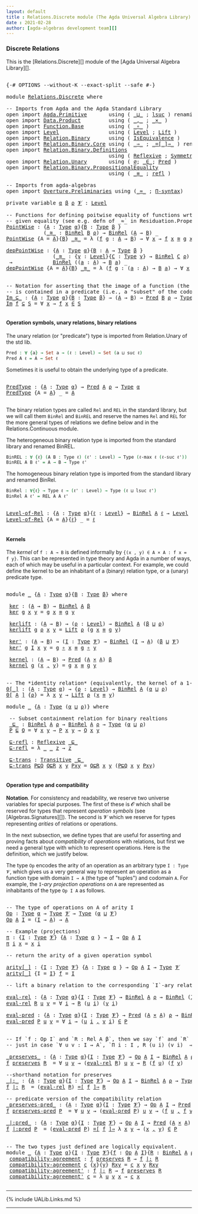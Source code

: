 ```yaml
---
layout: default
title : Relations.Discrete module (The Agda Universal Algebra Library)
date : 2021-02-28
author: [agda-algebras development team][]
---
```


### Discrete Relations

This is the [Relations.Discrete][] module of the [Agda Universal Algebra Library][].

<pre class="Agda">

<a id="282" class="Symbol">{-#</a> <a id="286" class="Keyword">OPTIONS</a> <a id="294" class="Pragma">--without-K</a> <a id="306" class="Pragma">--exact-split</a> <a id="320" class="Pragma">--safe</a> <a id="327" class="Symbol">#-}</a>

<a id="332" class="Keyword">module</a> <a id="339" href="Relations.Discrete.html" class="Module">Relations.Discrete</a> <a id="358" class="Keyword">where</a>

<a id="365" class="Comment">-- Imports from Agda and the Agda Standard Library</a>
<a id="416" class="Keyword">open</a> <a id="421" class="Keyword">import</a> <a id="428" href="Agda.Primitive.html" class="Module">Agda.Primitive</a>       <a id="449" class="Keyword">using</a> <a id="455" class="Symbol">(</a> <a id="457" href="Agda.Primitive.html#810" class="Primitive Operator">_⊔_</a> <a id="461" class="Symbol">;</a> <a id="463" href="Agda.Primitive.html#780" class="Primitive">lsuc</a> <a id="468" class="Symbol">)</a> <a id="470" class="Keyword">renaming</a> <a id="479" class="Symbol">(</a> <a id="481" href="Agda.Primitive.html#326" class="Primitive">Set</a> <a id="485" class="Symbol">to</a> <a id="488" class="Primitive">Type</a> <a id="493" class="Symbol">)</a>
<a id="495" class="Keyword">open</a> <a id="500" class="Keyword">import</a> <a id="507" href="Data.Product.html" class="Module">Data.Product</a>         <a id="528" class="Keyword">using</a> <a id="534" class="Symbol">(</a> <a id="536" href="Agda.Builtin.Sigma.html#236" class="InductiveConstructor Operator">_,_</a> <a id="540" class="Symbol">;</a> <a id="542" href="Data.Product.html#1167" class="Function Operator">_×_</a> <a id="546" class="Symbol">)</a>
<a id="548" class="Keyword">open</a> <a id="553" class="Keyword">import</a> <a id="560" href="Function.Base.html" class="Module">Function.Base</a>        <a id="581" class="Keyword">using</a> <a id="587" class="Symbol">(</a> <a id="589" href="Function.Base.html#1031" class="Function Operator">_∘_</a> <a id="593" class="Symbol">)</a>
<a id="595" class="Keyword">open</a> <a id="600" class="Keyword">import</a> <a id="607" href="Level.html" class="Module">Level</a>                <a id="628" class="Keyword">using</a> <a id="634" class="Symbol">(</a> <a id="636" href="Agda.Primitive.html#597" class="Postulate">Level</a> <a id="642" class="Symbol">;</a> <a id="644" href="Level.html#400" class="Record">Lift</a> <a id="649" class="Symbol">)</a>
<a id="651" class="Keyword">open</a> <a id="656" class="Keyword">import</a> <a id="663" href="Relation.Binary.html" class="Module">Relation.Binary</a>      <a id="684" class="Keyword">using</a> <a id="690" class="Symbol">(</a> <a id="692" href="Relation.Binary.Structures.html#1522" class="Record">IsEquivalence</a> <a id="706" class="Symbol">)</a>
<a id="708" class="Keyword">open</a> <a id="713" class="Keyword">import</a> <a id="720" href="Relation.Binary.Core.html" class="Module">Relation.Binary.Core</a> <a id="741" class="Keyword">using</a> <a id="747" class="Symbol">(</a> <a id="749" href="Relation.Binary.Core.html#1254" class="Function Operator">_⇒_</a> <a id="753" class="Symbol">;</a> <a id="755" href="Relation.Binary.Core.html#1460" class="Function Operator">_=[_]⇒_</a> <a id="763" class="Symbol">)</a> <a id="765" class="Keyword">renaming</a> <a id="774" class="Symbol">(</a> <a id="776" href="Relation.Binary.Core.html#766" class="Function">REL</a> <a id="780" class="Symbol">to</a> <a id="783" class="Function">BinREL</a> <a id="790" class="Symbol">;</a> <a id="792" href="Relation.Binary.Core.html#882" class="Function">Rel</a> <a id="796" class="Symbol">to</a> <a id="799" class="Function">BinRel</a> <a id="806" class="Symbol">)</a>
<a id="808" class="Keyword">open</a> <a id="813" class="Keyword">import</a> <a id="820" href="Relation.Binary.Definitions.html" class="Module">Relation.Binary.Definitions</a>
                                 <a id="881" class="Keyword">using</a> <a id="887" class="Symbol">(</a> <a id="889" href="Relation.Binary.Definitions.html#1339" class="Function">Reflexive</a> <a id="899" class="Symbol">;</a> <a id="901" href="Relation.Binary.Definitions.html#1498" class="Function">Symmetric</a> <a id="911" class="Symbol">;</a> <a id="913" href="Relation.Binary.Definitions.html#1978" class="Function">Transitive</a> <a id="924" class="Symbol">)</a>
<a id="926" class="Keyword">open</a> <a id="931" class="Keyword">import</a> <a id="938" href="Relation.Unary.html" class="Module">Relation.Unary</a>       <a id="959" class="Keyword">using</a> <a id="965" class="Symbol">(</a> <a id="967" href="Relation.Unary.html#1285" class="Function">∅</a><a id="968" class="Symbol">;</a> <a id="970" href="Relation.Unary.html#1523" class="Function Operator">_∈_</a><a id="973" class="Symbol">;</a> <a id="975" href="Relation.Unary.html#1101" class="Function">Pred</a> <a id="980" class="Symbol">)</a>
<a id="982" class="Keyword">open</a> <a id="987" class="Keyword">import</a> <a id="994" href="Relation.Binary.PropositionalEquality.html" class="Module">Relation.Binary.PropositionalEquality</a>
                                 <a id="1065" class="Keyword">using</a> <a id="1071" class="Symbol">(</a> <a id="1073" href="Agda.Builtin.Equality.html#151" class="Datatype Operator">_≡_</a> <a id="1077" class="Symbol">;</a> <a id="1079" href="Agda.Builtin.Equality.html#208" class="InductiveConstructor">refl</a> <a id="1084" class="Symbol">)</a>

<a id="1087" class="Comment">-- Imports from agda-algebras</a>
<a id="1117" class="Keyword">open</a> <a id="1122" class="Keyword">import</a> <a id="1129" href="Overture.Preliminaries.html" class="Module">Overture.Preliminaries</a> <a id="1152" class="Keyword">using</a> <a id="1158" class="Symbol">(</a><a id="1159" href="Overture.Preliminaries.html#9422" class="Function Operator">_≈_</a> <a id="1163" class="Symbol">;</a> <a id="1165" href="Overture.Preliminaries.html#5743" class="Function">Π-syntax</a><a id="1173" class="Symbol">)</a>

<a id="1176" class="Keyword">private</a> <a id="1184" class="Keyword">variable</a> <a id="1193" href="Relations.Discrete.html#1193" class="Generalizable">α</a> <a id="1195" href="Relations.Discrete.html#1195" class="Generalizable">β</a> <a id="1197" href="Relations.Discrete.html#1197" class="Generalizable">ρ</a> <a id="1199" href="Relations.Discrete.html#1199" class="Generalizable">𝓥</a> <a id="1201" class="Symbol">:</a> <a id="1203" href="Agda.Primitive.html#597" class="Postulate">Level</a>

<a id="1210" class="Comment">-- Functions for defining poitwise equality of functions wrt a</a>
<a id="1273" class="Comment">-- given equality (see e.g. defn of _≈̇_ in Residuation.Properties)</a>
<a id="PointWise"></a><a id="1341" href="Relations.Discrete.html#1341" class="Function">PointWise</a> <a id="1351" class="Symbol">:</a> <a id="1353" class="Symbol">{</a><a id="1354" href="Relations.Discrete.html#1354" class="Bound">A</a> <a id="1356" class="Symbol">:</a> <a id="1358" href="Relations.Discrete.html#488" class="Primitive">Type</a> <a id="1363" href="Relations.Discrete.html#1193" class="Generalizable">α</a><a id="1364" class="Symbol">}{</a><a id="1366" href="Relations.Discrete.html#1366" class="Bound">B</a> <a id="1368" class="Symbol">:</a> <a id="1370" href="Relations.Discrete.html#488" class="Primitive">Type</a> <a id="1375" href="Relations.Discrete.html#1195" class="Generalizable">β</a> <a id="1377" class="Symbol">}</a>
            <a id="1391" class="Symbol">(</a><a id="1392" href="Relations.Discrete.html#1392" class="Bound Operator">_≋_</a> <a id="1396" class="Symbol">:</a> <a id="1398" href="Relations.Discrete.html#799" class="Function">BinRel</a> <a id="1405" href="Relations.Discrete.html#1366" class="Bound">B</a> <a id="1407" href="Relations.Discrete.html#1197" class="Generalizable">ρ</a><a id="1408" class="Symbol">)</a> <a id="1410" class="Symbol">→</a> <a id="1412" href="Relations.Discrete.html#799" class="Function">BinRel</a> <a id="1419" class="Symbol">(</a><a id="1420" href="Relations.Discrete.html#1354" class="Bound">A</a> <a id="1422" class="Symbol">→</a> <a id="1424" href="Relations.Discrete.html#1366" class="Bound">B</a><a id="1425" class="Symbol">)</a> <a id="1427" class="Symbol">_</a>
<a id="1429" href="Relations.Discrete.html#1341" class="Function">PointWise</a> <a id="1439" class="Symbol">{</a><a id="1440" class="Argument">A</a> <a id="1442" class="Symbol">=</a> <a id="1444" href="Relations.Discrete.html#1444" class="Bound">A</a><a id="1445" class="Symbol">}{</a><a id="1447" href="Relations.Discrete.html#1447" class="Bound">B</a><a id="1448" class="Symbol">}</a> <a id="1450" href="Relations.Discrete.html#1450" class="Bound Operator">_≋_</a> <a id="1454" class="Symbol">=</a> <a id="1456" class="Symbol">λ</a> <a id="1458" class="Symbol">(</a><a id="1459" href="Relations.Discrete.html#1459" class="Bound">f</a> <a id="1461" href="Relations.Discrete.html#1461" class="Bound">g</a> <a id="1463" class="Symbol">:</a> <a id="1465" href="Relations.Discrete.html#1444" class="Bound">A</a> <a id="1467" class="Symbol">→</a> <a id="1469" href="Relations.Discrete.html#1447" class="Bound">B</a><a id="1470" class="Symbol">)</a> <a id="1472" class="Symbol">→</a> <a id="1474" class="Symbol">∀</a> <a id="1476" href="Relations.Discrete.html#1476" class="Bound">x</a> <a id="1478" class="Symbol">→</a> <a id="1480" href="Relations.Discrete.html#1459" class="Bound">f</a> <a id="1482" href="Relations.Discrete.html#1476" class="Bound">x</a> <a id="1484" href="Relations.Discrete.html#1450" class="Bound Operator">≋</a> <a id="1486" href="Relations.Discrete.html#1461" class="Bound">g</a> <a id="1488" href="Relations.Discrete.html#1476" class="Bound">x</a>

<a id="depPointWise"></a><a id="1491" href="Relations.Discrete.html#1491" class="Function">depPointWise</a> <a id="1504" class="Symbol">:</a> <a id="1506" class="Symbol">{</a><a id="1507" href="Relations.Discrete.html#1507" class="Bound">A</a> <a id="1509" class="Symbol">:</a> <a id="1511" href="Relations.Discrete.html#488" class="Primitive">Type</a> <a id="1516" href="Relations.Discrete.html#1193" class="Generalizable">α</a><a id="1517" class="Symbol">}{</a><a id="1519" href="Relations.Discrete.html#1519" class="Bound">B</a> <a id="1521" class="Symbol">:</a> <a id="1523" href="Relations.Discrete.html#1507" class="Bound">A</a> <a id="1525" class="Symbol">→</a> <a id="1527" href="Relations.Discrete.html#488" class="Primitive">Type</a> <a id="1532" href="Relations.Discrete.html#1195" class="Generalizable">β</a> <a id="1534" class="Symbol">}</a>
               <a id="1551" class="Symbol">(</a><a id="1552" href="Relations.Discrete.html#1552" class="Bound Operator">_≋_</a> <a id="1556" class="Symbol">:</a> <a id="1558" class="Symbol">{</a><a id="1559" href="Relations.Discrete.html#1559" class="Bound">γ</a> <a id="1561" class="Symbol">:</a> <a id="1563" href="Agda.Primitive.html#597" class="Postulate">Level</a><a id="1568" class="Symbol">}{</a><a id="1570" href="Relations.Discrete.html#1570" class="Bound">C</a> <a id="1572" class="Symbol">:</a> <a id="1574" href="Relations.Discrete.html#488" class="Primitive">Type</a> <a id="1579" href="Relations.Discrete.html#1559" class="Bound">γ</a><a id="1580" class="Symbol">}</a> <a id="1582" class="Symbol">→</a> <a id="1584" href="Relations.Discrete.html#799" class="Function">BinRel</a> <a id="1591" href="Relations.Discrete.html#1570" class="Bound">C</a> <a id="1593" href="Relations.Discrete.html#1197" class="Generalizable">ρ</a><a id="1594" class="Symbol">)</a>
 <a id="1597" class="Symbol">→</a>             <a id="1611" href="Relations.Discrete.html#799" class="Function">BinRel</a> <a id="1618" class="Symbol">((</a><a id="1620" href="Relations.Discrete.html#1620" class="Bound">a</a> <a id="1622" class="Symbol">:</a> <a id="1624" href="Relations.Discrete.html#1507" class="Bound">A</a><a id="1625" class="Symbol">)</a> <a id="1627" class="Symbol">→</a> <a id="1629" href="Relations.Discrete.html#1519" class="Bound">B</a> <a id="1631" href="Relations.Discrete.html#1620" class="Bound">a</a><a id="1632" class="Symbol">)</a> <a id="1634" class="Symbol">_</a>
<a id="1636" href="Relations.Discrete.html#1491" class="Function">depPointWise</a> <a id="1649" class="Symbol">{</a><a id="1650" class="Argument">A</a> <a id="1652" class="Symbol">=</a> <a id="1654" href="Relations.Discrete.html#1654" class="Bound">A</a><a id="1655" class="Symbol">}{</a><a id="1657" href="Relations.Discrete.html#1657" class="Bound">B</a><a id="1658" class="Symbol">}</a> <a id="1660" href="Relations.Discrete.html#1660" class="Bound Operator">_≋_</a> <a id="1664" class="Symbol">=</a> <a id="1666" class="Symbol">λ</a> <a id="1668" class="Symbol">(</a><a id="1669" href="Relations.Discrete.html#1669" class="Bound">f</a> <a id="1671" href="Relations.Discrete.html#1671" class="Bound">g</a> <a id="1673" class="Symbol">:</a> <a id="1675" class="Symbol">(</a><a id="1676" href="Relations.Discrete.html#1676" class="Bound">a</a> <a id="1678" class="Symbol">:</a> <a id="1680" href="Relations.Discrete.html#1654" class="Bound">A</a><a id="1681" class="Symbol">)</a> <a id="1683" class="Symbol">→</a> <a id="1685" href="Relations.Discrete.html#1657" class="Bound">B</a> <a id="1687" href="Relations.Discrete.html#1676" class="Bound">a</a><a id="1688" class="Symbol">)</a> <a id="1690" class="Symbol">→</a> <a id="1692" class="Symbol">∀</a> <a id="1694" href="Relations.Discrete.html#1694" class="Bound">x</a> <a id="1696" class="Symbol">→</a> <a id="1698" href="Relations.Discrete.html#1669" class="Bound">f</a> <a id="1700" href="Relations.Discrete.html#1694" class="Bound">x</a> <a id="1702" href="Relations.Discrete.html#1660" class="Bound Operator">≋</a> <a id="1704" href="Relations.Discrete.html#1671" class="Bound">g</a> <a id="1706" href="Relations.Discrete.html#1694" class="Bound">x</a>


<a id="1710" class="Comment">-- Notation for asserting that the image of a function (the first argument)</a>
<a id="1786" class="Comment">-- is contained in a predicate (i.e., a &quot;subset&quot; of the codomain---the second argument).</a>
<a id="Im_⊆_"></a><a id="1875" href="Relations.Discrete.html#1875" class="Function Operator">Im_⊆_</a> <a id="1881" class="Symbol">:</a> <a id="1883" class="Symbol">{</a><a id="1884" href="Relations.Discrete.html#1884" class="Bound">A</a> <a id="1886" class="Symbol">:</a> <a id="1888" href="Relations.Discrete.html#488" class="Primitive">Type</a> <a id="1893" href="Relations.Discrete.html#1193" class="Generalizable">α</a><a id="1894" class="Symbol">}{</a><a id="1896" href="Relations.Discrete.html#1896" class="Bound">B</a> <a id="1898" class="Symbol">:</a> <a id="1900" href="Relations.Discrete.html#488" class="Primitive">Type</a> <a id="1905" href="Relations.Discrete.html#1195" class="Generalizable">β</a><a id="1906" class="Symbol">}</a> <a id="1908" class="Symbol">→</a> <a id="1910" class="Symbol">(</a><a id="1911" href="Relations.Discrete.html#1884" class="Bound">A</a> <a id="1913" class="Symbol">→</a> <a id="1915" href="Relations.Discrete.html#1896" class="Bound">B</a><a id="1916" class="Symbol">)</a> <a id="1918" class="Symbol">→</a> <a id="1920" href="Relation.Unary.html#1101" class="Function">Pred</a> <a id="1925" href="Relations.Discrete.html#1896" class="Bound">B</a> <a id="1927" href="Relations.Discrete.html#1197" class="Generalizable">ρ</a> <a id="1929" class="Symbol">→</a> <a id="1931" href="Relations.Discrete.html#488" class="Primitive">Type</a> <a id="1936" class="Symbol">(</a><a id="1937" href="Relations.Discrete.html#1193" class="Generalizable">α</a> <a id="1939" href="Agda.Primitive.html#810" class="Primitive Operator">⊔</a> <a id="1941" href="Relations.Discrete.html#1197" class="Generalizable">ρ</a><a id="1942" class="Symbol">)</a>
<a id="1944" href="Relations.Discrete.html#1875" class="Function Operator">Im</a> <a id="1947" href="Relations.Discrete.html#1947" class="Bound">f</a> <a id="1949" href="Relations.Discrete.html#1875" class="Function Operator">⊆</a> <a id="1951" href="Relations.Discrete.html#1951" class="Bound">S</a> <a id="1953" class="Symbol">=</a> <a id="1955" class="Symbol">∀</a> <a id="1957" href="Relations.Discrete.html#1957" class="Bound">x</a> <a id="1959" class="Symbol">→</a> <a id="1961" href="Relations.Discrete.html#1947" class="Bound">f</a> <a id="1963" href="Relations.Discrete.html#1957" class="Bound">x</a> <a id="1965" href="Relation.Unary.html#1523" class="Function Operator">∈</a> <a id="1967" href="Relations.Discrete.html#1951" class="Bound">S</a>

</pre>


#### Operation symbols, unary relations, binary relations

The unary relation (or "predicate") type is imported from Relation.Unary of the std lib.

```agda
Pred : ∀ {a} → Set a → (ℓ : Level) → Set (a ⊔ suc ℓ)
Pred A ℓ = A → Set ℓ
```
Sometimes it is useful to obtain the underlying type of a predicate.

<pre class="Agda">

<a id="PredType"></a><a id="2302" href="Relations.Discrete.html#2302" class="Function">PredType</a> <a id="2311" class="Symbol">:</a> <a id="2313" class="Symbol">{</a><a id="2314" href="Relations.Discrete.html#2314" class="Bound">A</a> <a id="2316" class="Symbol">:</a> <a id="2318" href="Relations.Discrete.html#488" class="Primitive">Type</a> <a id="2323" href="Relations.Discrete.html#1193" class="Generalizable">α</a><a id="2324" class="Symbol">}</a> <a id="2326" class="Symbol">→</a> <a id="2328" href="Relation.Unary.html#1101" class="Function">Pred</a> <a id="2333" href="Relations.Discrete.html#2314" class="Bound">A</a> <a id="2335" href="Relations.Discrete.html#1197" class="Generalizable">ρ</a> <a id="2337" class="Symbol">→</a> <a id="2339" href="Relations.Discrete.html#488" class="Primitive">Type</a> <a id="2344" href="Relations.Discrete.html#1193" class="Generalizable">α</a>
<a id="2346" href="Relations.Discrete.html#2302" class="Function">PredType</a> <a id="2355" class="Symbol">{</a><a id="2356" class="Argument">A</a> <a id="2358" class="Symbol">=</a> <a id="2360" href="Relations.Discrete.html#2360" class="Bound">A</a><a id="2361" class="Symbol">}</a> <a id="2363" class="Symbol">_</a> <a id="2365" class="Symbol">=</a> <a id="2367" href="Relations.Discrete.html#2360" class="Bound">A</a>

</pre>

The binary relation types are called `Rel` and `REL` in the standard library, but we
will call them `BinRel` and `BinREL` and reserve the names `Rel` and `REL` for the more
general types of relations we define below and in the Relations.Continuous module.

The heterogeneous binary relation type is imported from the standard library and renamed BinREL.

```agda
BinREL : ∀ {ℓ} (A B : Type ℓ) (ℓ' : Level) → Type (ℓ-max ℓ (ℓ-suc ℓ'))
BinREL A B ℓ' = A → B → Type ℓ'
```

The homogeneous binary relation type is imported from the standard
library and renamed BinRel.

```agda
BinRel : ∀{ℓ} → Type ℓ → (ℓ' : Level) → Type (ℓ ⊔ lsuc ℓ')
BinRel A ℓ' = REL A A ℓ'
```

<pre class="Agda">

<a id="Level-of-Rel"></a><a id="3060" href="Relations.Discrete.html#3060" class="Function">Level-of-Rel</a> <a id="3073" class="Symbol">:</a> <a id="3075" class="Symbol">{</a><a id="3076" href="Relations.Discrete.html#3076" class="Bound">A</a> <a id="3078" class="Symbol">:</a> <a id="3080" href="Relations.Discrete.html#488" class="Primitive">Type</a> <a id="3085" href="Relations.Discrete.html#1193" class="Generalizable">α</a><a id="3086" class="Symbol">}{</a><a id="3088" href="Relations.Discrete.html#3088" class="Bound">ℓ</a> <a id="3090" class="Symbol">:</a> <a id="3092" href="Agda.Primitive.html#597" class="Postulate">Level</a><a id="3097" class="Symbol">}</a> <a id="3099" class="Symbol">→</a> <a id="3101" href="Relations.Discrete.html#799" class="Function">BinRel</a> <a id="3108" href="Relations.Discrete.html#3076" class="Bound">A</a> <a id="3110" href="Relations.Discrete.html#3088" class="Bound">ℓ</a> <a id="3112" class="Symbol">→</a> <a id="3114" href="Agda.Primitive.html#597" class="Postulate">Level</a>
<a id="3120" href="Relations.Discrete.html#3060" class="Function">Level-of-Rel</a> <a id="3133" class="Symbol">{</a><a id="3134" class="Argument">A</a> <a id="3136" class="Symbol">=</a> <a id="3138" href="Relations.Discrete.html#3138" class="Bound">A</a><a id="3139" class="Symbol">}{</a><a id="3141" href="Relations.Discrete.html#3141" class="Bound">ℓ</a><a id="3142" class="Symbol">}</a> <a id="3144" class="Symbol">_</a> <a id="3146" class="Symbol">=</a> <a id="3148" href="Relations.Discrete.html#3141" class="Bound">ℓ</a>

</pre>


#### Kernels

The *kernel* of `f : A → B` is defined informally by `{(x , y) ∈ A × A : f x = f y}`.
This can be represented in type theory and Agda in a number of ways, each of which
may be useful in a particular context. For example, we could define the kernel
to be an inhabitant of a (binary) relation type, or a (unary) predicate type.

<pre class="Agda">

<a id="3519" class="Keyword">module</a> <a id="3526" href="Relations.Discrete.html#3526" class="Module">_</a> <a id="3528" class="Symbol">{</a><a id="3529" href="Relations.Discrete.html#3529" class="Bound">A</a> <a id="3531" class="Symbol">:</a> <a id="3533" href="Relations.Discrete.html#488" class="Primitive">Type</a> <a id="3538" href="Relations.Discrete.html#1193" class="Generalizable">α</a><a id="3539" class="Symbol">}{</a><a id="3541" href="Relations.Discrete.html#3541" class="Bound">B</a> <a id="3543" class="Symbol">:</a> <a id="3545" href="Relations.Discrete.html#488" class="Primitive">Type</a> <a id="3550" href="Relations.Discrete.html#1195" class="Generalizable">β</a><a id="3551" class="Symbol">}</a> <a id="3553" class="Keyword">where</a>

 <a id="3561" href="Relations.Discrete.html#3561" class="Function">ker</a> <a id="3565" class="Symbol">:</a> <a id="3567" class="Symbol">(</a><a id="3568" href="Relations.Discrete.html#3529" class="Bound">A</a> <a id="3570" class="Symbol">→</a> <a id="3572" href="Relations.Discrete.html#3541" class="Bound">B</a><a id="3573" class="Symbol">)</a> <a id="3575" class="Symbol">→</a> <a id="3577" href="Relations.Discrete.html#799" class="Function">BinRel</a> <a id="3584" href="Relations.Discrete.html#3529" class="Bound">A</a> <a id="3586" href="Relations.Discrete.html#3550" class="Bound">β</a>
 <a id="3589" href="Relations.Discrete.html#3561" class="Function">ker</a> <a id="3593" href="Relations.Discrete.html#3593" class="Bound">g</a> <a id="3595" href="Relations.Discrete.html#3595" class="Bound">x</a> <a id="3597" href="Relations.Discrete.html#3597" class="Bound">y</a> <a id="3599" class="Symbol">=</a> <a id="3601" href="Relations.Discrete.html#3593" class="Bound">g</a> <a id="3603" href="Relations.Discrete.html#3595" class="Bound">x</a> <a id="3605" href="Agda.Builtin.Equality.html#151" class="Datatype Operator">≡</a> <a id="3607" href="Relations.Discrete.html#3593" class="Bound">g</a> <a id="3609" href="Relations.Discrete.html#3597" class="Bound">y</a>

 <a id="3613" href="Relations.Discrete.html#3613" class="Function">kerlift</a> <a id="3621" class="Symbol">:</a> <a id="3623" class="Symbol">(</a><a id="3624" href="Relations.Discrete.html#3529" class="Bound">A</a> <a id="3626" class="Symbol">→</a> <a id="3628" href="Relations.Discrete.html#3541" class="Bound">B</a><a id="3629" class="Symbol">)</a> <a id="3631" class="Symbol">→</a> <a id="3633" class="Symbol">(</a><a id="3634" href="Relations.Discrete.html#3634" class="Bound">ρ</a> <a id="3636" class="Symbol">:</a> <a id="3638" href="Agda.Primitive.html#597" class="Postulate">Level</a><a id="3643" class="Symbol">)</a> <a id="3645" class="Symbol">→</a> <a id="3647" href="Relations.Discrete.html#799" class="Function">BinRel</a> <a id="3654" href="Relations.Discrete.html#3529" class="Bound">A</a> <a id="3656" class="Symbol">(</a><a id="3657" href="Relations.Discrete.html#3550" class="Bound">β</a> <a id="3659" href="Agda.Primitive.html#810" class="Primitive Operator">⊔</a> <a id="3661" href="Relations.Discrete.html#3634" class="Bound">ρ</a><a id="3662" class="Symbol">)</a>
 <a id="3665" href="Relations.Discrete.html#3613" class="Function">kerlift</a> <a id="3673" href="Relations.Discrete.html#3673" class="Bound">g</a> <a id="3675" href="Relations.Discrete.html#3675" class="Bound">ρ</a> <a id="3677" href="Relations.Discrete.html#3677" class="Bound">x</a> <a id="3679" href="Relations.Discrete.html#3679" class="Bound">y</a> <a id="3681" class="Symbol">=</a> <a id="3683" href="Level.html#400" class="Record">Lift</a> <a id="3688" href="Relations.Discrete.html#3675" class="Bound">ρ</a> <a id="3690" class="Symbol">(</a><a id="3691" href="Relations.Discrete.html#3673" class="Bound">g</a> <a id="3693" href="Relations.Discrete.html#3677" class="Bound">x</a> <a id="3695" href="Agda.Builtin.Equality.html#151" class="Datatype Operator">≡</a> <a id="3697" href="Relations.Discrete.html#3673" class="Bound">g</a> <a id="3699" href="Relations.Discrete.html#3679" class="Bound">y</a><a id="3700" class="Symbol">)</a>

 <a id="3704" href="Relations.Discrete.html#3704" class="Function">ker&#39;</a> <a id="3709" class="Symbol">:</a> <a id="3711" class="Symbol">(</a><a id="3712" href="Relations.Discrete.html#3529" class="Bound">A</a> <a id="3714" class="Symbol">→</a> <a id="3716" href="Relations.Discrete.html#3541" class="Bound">B</a><a id="3717" class="Symbol">)</a> <a id="3719" class="Symbol">→</a> <a id="3721" class="Symbol">(</a><a id="3722" href="Relations.Discrete.html#3722" class="Bound">I</a> <a id="3724" class="Symbol">:</a> <a id="3726" href="Relations.Discrete.html#488" class="Primitive">Type</a> <a id="3731" href="Relations.Discrete.html#1199" class="Generalizable">𝓥</a><a id="3732" class="Symbol">)</a> <a id="3734" class="Symbol">→</a> <a id="3736" href="Relations.Discrete.html#799" class="Function">BinRel</a> <a id="3743" class="Symbol">(</a><a id="3744" href="Relations.Discrete.html#3722" class="Bound">I</a> <a id="3746" class="Symbol">→</a> <a id="3748" href="Relations.Discrete.html#3529" class="Bound">A</a><a id="3749" class="Symbol">)</a> <a id="3751" class="Symbol">(</a><a id="3752" href="Relations.Discrete.html#3550" class="Bound">β</a> <a id="3754" href="Agda.Primitive.html#810" class="Primitive Operator">⊔</a> <a id="3756" href="Relations.Discrete.html#1199" class="Generalizable">𝓥</a><a id="3757" class="Symbol">)</a>
 <a id="3760" href="Relations.Discrete.html#3704" class="Function">ker&#39;</a> <a id="3765" href="Relations.Discrete.html#3765" class="Bound">g</a> <a id="3767" href="Relations.Discrete.html#3767" class="Bound">I</a> <a id="3769" href="Relations.Discrete.html#3769" class="Bound">x</a> <a id="3771" href="Relations.Discrete.html#3771" class="Bound">y</a> <a id="3773" class="Symbol">=</a> <a id="3775" href="Relations.Discrete.html#3765" class="Bound">g</a> <a id="3777" href="Function.Base.html#1031" class="Function Operator">∘</a> <a id="3779" href="Relations.Discrete.html#3769" class="Bound">x</a> <a id="3781" href="Agda.Builtin.Equality.html#151" class="Datatype Operator">≡</a> <a id="3783" href="Relations.Discrete.html#3765" class="Bound">g</a> <a id="3785" href="Function.Base.html#1031" class="Function Operator">∘</a> <a id="3787" href="Relations.Discrete.html#3771" class="Bound">y</a>

 <a id="3791" href="Relations.Discrete.html#3791" class="Function">kernel</a> <a id="3798" class="Symbol">:</a> <a id="3800" class="Symbol">(</a><a id="3801" href="Relations.Discrete.html#3529" class="Bound">A</a> <a id="3803" class="Symbol">→</a> <a id="3805" href="Relations.Discrete.html#3541" class="Bound">B</a><a id="3806" class="Symbol">)</a> <a id="3808" class="Symbol">→</a> <a id="3810" href="Relation.Unary.html#1101" class="Function">Pred</a> <a id="3815" class="Symbol">(</a><a id="3816" href="Relations.Discrete.html#3529" class="Bound">A</a> <a id="3818" href="Data.Product.html#1167" class="Function Operator">×</a> <a id="3820" href="Relations.Discrete.html#3529" class="Bound">A</a><a id="3821" class="Symbol">)</a> <a id="3823" href="Relations.Discrete.html#3550" class="Bound">β</a>
 <a id="3826" href="Relations.Discrete.html#3791" class="Function">kernel</a> <a id="3833" href="Relations.Discrete.html#3833" class="Bound">g</a> <a id="3835" class="Symbol">(</a><a id="3836" href="Relations.Discrete.html#3836" class="Bound">x</a> <a id="3838" href="Agda.Builtin.Sigma.html#236" class="InductiveConstructor Operator">,</a> <a id="3840" href="Relations.Discrete.html#3840" class="Bound">y</a><a id="3841" class="Symbol">)</a> <a id="3843" class="Symbol">=</a> <a id="3845" href="Relations.Discrete.html#3833" class="Bound">g</a> <a id="3847" href="Relations.Discrete.html#3836" class="Bound">x</a> <a id="3849" href="Agda.Builtin.Equality.html#151" class="Datatype Operator">≡</a> <a id="3851" href="Relations.Discrete.html#3833" class="Bound">g</a> <a id="3853" href="Relations.Discrete.html#3840" class="Bound">y</a>


<a id="3857" class="Comment">-- The *identity relation* (equivalently, the kernel of a 1-to-1 function)</a>
<a id="0[_]"></a><a id="3932" href="Relations.Discrete.html#3932" class="Function Operator">0[_]</a> <a id="3937" class="Symbol">:</a> <a id="3939" class="Symbol">(</a><a id="3940" href="Relations.Discrete.html#3940" class="Bound">A</a> <a id="3942" class="Symbol">:</a> <a id="3944" href="Relations.Discrete.html#488" class="Primitive">Type</a> <a id="3949" href="Relations.Discrete.html#1193" class="Generalizable">α</a><a id="3950" class="Symbol">)</a> <a id="3952" class="Symbol">→</a> <a id="3954" class="Symbol">{</a><a id="3955" href="Relations.Discrete.html#3955" class="Bound">ρ</a> <a id="3957" class="Symbol">:</a> <a id="3959" href="Agda.Primitive.html#597" class="Postulate">Level</a><a id="3964" class="Symbol">}</a> <a id="3966" class="Symbol">→</a> <a id="3968" href="Relations.Discrete.html#799" class="Function">BinRel</a> <a id="3975" href="Relations.Discrete.html#3940" class="Bound">A</a> <a id="3977" class="Symbol">(</a><a id="3978" href="Relations.Discrete.html#1193" class="Generalizable">α</a> <a id="3980" href="Agda.Primitive.html#810" class="Primitive Operator">⊔</a> <a id="3982" href="Relations.Discrete.html#3955" class="Bound">ρ</a><a id="3983" class="Symbol">)</a>
<a id="3985" href="Relations.Discrete.html#3932" class="Function Operator">0[</a> <a id="3988" href="Relations.Discrete.html#3988" class="Bound">A</a> <a id="3990" href="Relations.Discrete.html#3932" class="Function Operator">]</a> <a id="3992" class="Symbol">{</a><a id="3993" href="Relations.Discrete.html#3993" class="Bound">ρ</a><a id="3994" class="Symbol">}</a> <a id="3996" class="Symbol">=</a> <a id="3998" class="Symbol">λ</a> <a id="4000" href="Relations.Discrete.html#4000" class="Bound">x</a> <a id="4002" href="Relations.Discrete.html#4002" class="Bound">y</a> <a id="4004" class="Symbol">→</a> <a id="4006" href="Level.html#400" class="Record">Lift</a> <a id="4011" href="Relations.Discrete.html#3993" class="Bound">ρ</a> <a id="4013" class="Symbol">(</a><a id="4014" href="Relations.Discrete.html#4000" class="Bound">x</a> <a id="4016" href="Agda.Builtin.Equality.html#151" class="Datatype Operator">≡</a> <a id="4018" href="Relations.Discrete.html#4002" class="Bound">y</a><a id="4019" class="Symbol">)</a>

<a id="4022" class="Keyword">module</a> <a id="4029" href="Relations.Discrete.html#4029" class="Module">_</a> <a id="4031" class="Symbol">{</a><a id="4032" href="Relations.Discrete.html#4032" class="Bound">A</a> <a id="4034" class="Symbol">:</a> <a id="4036" href="Relations.Discrete.html#488" class="Primitive">Type</a> <a id="4041" class="Symbol">(</a><a id="4042" href="Relations.Discrete.html#1193" class="Generalizable">α</a> <a id="4044" href="Agda.Primitive.html#810" class="Primitive Operator">⊔</a> <a id="4046" href="Relations.Discrete.html#1197" class="Generalizable">ρ</a><a id="4047" class="Symbol">)}</a> <a id="4050" class="Keyword">where</a>

 <a id="4058" class="Comment">-- Subset containment relation for binary realtions</a>
 <a id="4111" href="Relations.Discrete.html#4111" class="Function Operator">_⊑_</a> <a id="4115" class="Symbol">:</a> <a id="4117" href="Relations.Discrete.html#799" class="Function">BinRel</a> <a id="4124" href="Relations.Discrete.html#4032" class="Bound">A</a> <a id="4126" href="Relations.Discrete.html#4046" class="Bound">ρ</a> <a id="4128" class="Symbol">→</a> <a id="4130" href="Relations.Discrete.html#799" class="Function">BinRel</a> <a id="4137" href="Relations.Discrete.html#4032" class="Bound">A</a> <a id="4139" href="Relations.Discrete.html#4046" class="Bound">ρ</a> <a id="4141" class="Symbol">→</a> <a id="4143" href="Relations.Discrete.html#488" class="Primitive">Type</a> <a id="4148" class="Symbol">(</a><a id="4149" href="Relations.Discrete.html#4042" class="Bound">α</a> <a id="4151" href="Agda.Primitive.html#810" class="Primitive Operator">⊔</a> <a id="4153" href="Relations.Discrete.html#4046" class="Bound">ρ</a><a id="4154" class="Symbol">)</a>
 <a id="4157" href="Relations.Discrete.html#4157" class="Bound">P</a> <a id="4159" href="Relations.Discrete.html#4111" class="Function Operator">⊑</a> <a id="4161" href="Relations.Discrete.html#4161" class="Bound">Q</a> <a id="4163" class="Symbol">=</a> <a id="4165" class="Symbol">∀</a> <a id="4167" href="Relations.Discrete.html#4167" class="Bound">x</a> <a id="4169" href="Relations.Discrete.html#4169" class="Bound">y</a> <a id="4171" class="Symbol">→</a> <a id="4173" href="Relations.Discrete.html#4157" class="Bound">P</a> <a id="4175" href="Relations.Discrete.html#4167" class="Bound">x</a> <a id="4177" href="Relations.Discrete.html#4169" class="Bound">y</a> <a id="4179" class="Symbol">→</a> <a id="4181" href="Relations.Discrete.html#4161" class="Bound">Q</a> <a id="4183" href="Relations.Discrete.html#4167" class="Bound">x</a> <a id="4185" href="Relations.Discrete.html#4169" class="Bound">y</a>

 <a id="4189" href="Relations.Discrete.html#4189" class="Function">⊑-refl</a> <a id="4196" class="Symbol">:</a> <a id="4198" href="Relation.Binary.Definitions.html#1339" class="Function">Reflexive</a> <a id="4208" href="Relations.Discrete.html#4111" class="Function Operator">_⊑_</a>
 <a id="4213" href="Relations.Discrete.html#4189" class="Function">⊑-refl</a> <a id="4220" class="Symbol">=</a> <a id="4222" class="Symbol">λ</a> <a id="4224" href="Relations.Discrete.html#4224" class="Bound">_</a> <a id="4226" href="Relations.Discrete.html#4226" class="Bound">_</a> <a id="4228" href="Relations.Discrete.html#4228" class="Bound">z</a> <a id="4230" class="Symbol">→</a> <a id="4232" href="Relations.Discrete.html#4228" class="Bound">z</a>

 <a id="4236" href="Relations.Discrete.html#4236" class="Function">⊑-trans</a> <a id="4244" class="Symbol">:</a> <a id="4246" href="Relation.Binary.Definitions.html#1978" class="Function">Transitive</a> <a id="4257" href="Relations.Discrete.html#4111" class="Function Operator">_⊑_</a>
 <a id="4262" href="Relations.Discrete.html#4236" class="Function">⊑-trans</a> <a id="4270" href="Relations.Discrete.html#4270" class="Bound">P⊑Q</a> <a id="4274" href="Relations.Discrete.html#4274" class="Bound">Q⊑R</a> <a id="4278" href="Relations.Discrete.html#4278" class="Bound">x</a> <a id="4280" href="Relations.Discrete.html#4280" class="Bound">y</a> <a id="4282" href="Relations.Discrete.html#4282" class="Bound">Pxy</a> <a id="4286" class="Symbol">=</a> <a id="4288" href="Relations.Discrete.html#4274" class="Bound">Q⊑R</a> <a id="4292" href="Relations.Discrete.html#4278" class="Bound">x</a> <a id="4294" href="Relations.Discrete.html#4280" class="Bound">y</a> <a id="4296" class="Symbol">(</a><a id="4297" href="Relations.Discrete.html#4270" class="Bound">P⊑Q</a> <a id="4301" href="Relations.Discrete.html#4278" class="Bound">x</a> <a id="4303" href="Relations.Discrete.html#4280" class="Bound">y</a> <a id="4305" href="Relations.Discrete.html#4282" class="Bound">Pxy</a><a id="4308" class="Symbol">)</a>

</pre>


#### Operation type and compatibility

**Notation**. For consistency and readability, we reserve two universe variables for
special purposes.  The first of these is 𝓞 which shall be reserved for types that
represent *operation symbols* (see [Algebras.Signatures][]). The second is 𝓥 which we
reserve for types representing *arities* of relations or operations.

In the next subsection, we define types that are useful for asserting and proving
facts about *compatibility* of *operations* with relations, but first we need a
general type with which to represent operations.  Here is the definition, which we
justify below.

The type `Op` encodes the arity of an operation as an arbitrary type `I : Type 𝓥`,
which gives us a very general way to represent an operation as a function type with
domain `I → A` (the type of "tuples") and codomain `A`. For example, the `I`-*ary
projection operations* on `A` are represented as inhabitants of the type `Op I A` as
follows.

<pre class="Agda">

<a id="5305" class="Comment">-- The type of operations on A of arity I</a>
<a id="Op"></a><a id="5347" href="Relations.Discrete.html#5347" class="Function">Op</a> <a id="5350" class="Symbol">:</a> <a id="5352" href="Relations.Discrete.html#488" class="Primitive">Type</a> <a id="5357" href="Relations.Discrete.html#1193" class="Generalizable">α</a> <a id="5359" class="Symbol">→</a> <a id="5361" href="Relations.Discrete.html#488" class="Primitive">Type</a> <a id="5366" href="Relations.Discrete.html#1199" class="Generalizable">𝓥</a> <a id="5368" class="Symbol">→</a> <a id="5370" href="Relations.Discrete.html#488" class="Primitive">Type</a> <a id="5375" class="Symbol">(</a><a id="5376" href="Relations.Discrete.html#1193" class="Generalizable">α</a> <a id="5378" href="Agda.Primitive.html#810" class="Primitive Operator">⊔</a> <a id="5380" href="Relations.Discrete.html#1199" class="Generalizable">𝓥</a><a id="5381" class="Symbol">)</a>
<a id="5383" href="Relations.Discrete.html#5347" class="Function">Op</a> <a id="5386" href="Relations.Discrete.html#5386" class="Bound">A</a> <a id="5388" href="Relations.Discrete.html#5388" class="Bound">I</a> <a id="5390" class="Symbol">=</a> <a id="5392" class="Symbol">(</a><a id="5393" href="Relations.Discrete.html#5388" class="Bound">I</a> <a id="5395" class="Symbol">→</a> <a id="5397" href="Relations.Discrete.html#5386" class="Bound">A</a><a id="5398" class="Symbol">)</a> <a id="5400" class="Symbol">→</a> <a id="5402" href="Relations.Discrete.html#5386" class="Bound">A</a>

<a id="5405" class="Comment">-- Example (projections)</a>
<a id="π"></a><a id="5430" href="Relations.Discrete.html#5430" class="Function">π</a> <a id="5432" class="Symbol">:</a> <a id="5434" class="Symbol">{</a><a id="5435" href="Relations.Discrete.html#5435" class="Bound">I</a> <a id="5437" class="Symbol">:</a> <a id="5439" href="Relations.Discrete.html#488" class="Primitive">Type</a> <a id="5444" href="Relations.Discrete.html#1199" class="Generalizable">𝓥</a><a id="5445" class="Symbol">}</a> <a id="5447" class="Symbol">{</a><a id="5448" href="Relations.Discrete.html#5448" class="Bound">A</a> <a id="5450" class="Symbol">:</a> <a id="5452" href="Relations.Discrete.html#488" class="Primitive">Type</a> <a id="5457" href="Relations.Discrete.html#1193" class="Generalizable">α</a> <a id="5459" class="Symbol">}</a> <a id="5461" class="Symbol">→</a> <a id="5463" href="Relations.Discrete.html#5435" class="Bound">I</a> <a id="5465" class="Symbol">→</a> <a id="5467" href="Relations.Discrete.html#5347" class="Function">Op</a> <a id="5470" href="Relations.Discrete.html#5448" class="Bound">A</a> <a id="5472" href="Relations.Discrete.html#5435" class="Bound">I</a>
<a id="5474" href="Relations.Discrete.html#5430" class="Function">π</a> <a id="5476" href="Relations.Discrete.html#5476" class="Bound">i</a> <a id="5478" href="Relations.Discrete.html#5478" class="Bound">x</a> <a id="5480" class="Symbol">=</a> <a id="5482" href="Relations.Discrete.html#5478" class="Bound">x</a> <a id="5484" href="Relations.Discrete.html#5476" class="Bound">i</a>

<a id="5487" class="Comment">-- return the arity of a given operation symbol</a>

<a id="arity[_]"></a><a id="5536" href="Relations.Discrete.html#5536" class="Function Operator">arity[_]</a> <a id="5545" class="Symbol">:</a> <a id="5547" class="Symbol">{</a><a id="5548" href="Relations.Discrete.html#5548" class="Bound">I</a> <a id="5550" class="Symbol">:</a> <a id="5552" href="Relations.Discrete.html#488" class="Primitive">Type</a> <a id="5557" href="Relations.Discrete.html#1199" class="Generalizable">𝓥</a><a id="5558" class="Symbol">}</a> <a id="5560" class="Symbol">{</a><a id="5561" href="Relations.Discrete.html#5561" class="Bound">A</a> <a id="5563" class="Symbol">:</a> <a id="5565" href="Relations.Discrete.html#488" class="Primitive">Type</a> <a id="5570" href="Relations.Discrete.html#1193" class="Generalizable">α</a> <a id="5572" class="Symbol">}</a> <a id="5574" class="Symbol">→</a> <a id="5576" href="Relations.Discrete.html#5347" class="Function">Op</a> <a id="5579" href="Relations.Discrete.html#5561" class="Bound">A</a> <a id="5581" href="Relations.Discrete.html#5548" class="Bound">I</a> <a id="5583" class="Symbol">→</a> <a id="5585" href="Relations.Discrete.html#488" class="Primitive">Type</a> <a id="5590" href="Relations.Discrete.html#1199" class="Generalizable">𝓥</a>
<a id="5592" href="Relations.Discrete.html#5536" class="Function Operator">arity[_]</a> <a id="5601" class="Symbol">{</a><a id="5602" class="Argument">I</a> <a id="5604" class="Symbol">=</a> <a id="5606" href="Relations.Discrete.html#5606" class="Bound">I</a><a id="5607" class="Symbol">}</a> <a id="5609" href="Relations.Discrete.html#5609" class="Bound">f</a> <a id="5611" class="Symbol">=</a> <a id="5613" href="Relations.Discrete.html#5606" class="Bound">I</a>

<a id="5616" class="Comment">-- lift a binary relation to the corresponding `I`-ary relation.</a>

<a id="eval-rel"></a><a id="5682" href="Relations.Discrete.html#5682" class="Function">eval-rel</a> <a id="5691" class="Symbol">:</a> <a id="5693" class="Symbol">{</a><a id="5694" href="Relations.Discrete.html#5694" class="Bound">A</a> <a id="5696" class="Symbol">:</a> <a id="5698" href="Relations.Discrete.html#488" class="Primitive">Type</a> <a id="5703" href="Relations.Discrete.html#1193" class="Generalizable">α</a><a id="5704" class="Symbol">}{</a><a id="5706" href="Relations.Discrete.html#5706" class="Bound">I</a> <a id="5708" class="Symbol">:</a> <a id="5710" href="Relations.Discrete.html#488" class="Primitive">Type</a> <a id="5715" href="Relations.Discrete.html#1199" class="Generalizable">𝓥</a><a id="5716" class="Symbol">}</a> <a id="5718" class="Symbol">→</a> <a id="5720" href="Relations.Discrete.html#799" class="Function">BinRel</a> <a id="5727" href="Relations.Discrete.html#5694" class="Bound">A</a> <a id="5729" href="Relations.Discrete.html#1197" class="Generalizable">ρ</a> <a id="5731" class="Symbol">→</a> <a id="5733" href="Relations.Discrete.html#799" class="Function">BinRel</a> <a id="5740" class="Symbol">(</a><a id="5741" href="Relations.Discrete.html#5706" class="Bound">I</a> <a id="5743" class="Symbol">→</a> <a id="5745" href="Relations.Discrete.html#5694" class="Bound">A</a><a id="5746" class="Symbol">)</a> <a id="5748" class="Symbol">(</a><a id="5749" href="Relations.Discrete.html#1199" class="Generalizable">𝓥</a> <a id="5751" href="Agda.Primitive.html#810" class="Primitive Operator">⊔</a> <a id="5753" href="Relations.Discrete.html#1197" class="Generalizable">ρ</a><a id="5754" class="Symbol">)</a>
<a id="5756" href="Relations.Discrete.html#5682" class="Function">eval-rel</a> <a id="5765" href="Relations.Discrete.html#5765" class="Bound">R</a> <a id="5767" href="Relations.Discrete.html#5767" class="Bound">u</a> <a id="5769" href="Relations.Discrete.html#5769" class="Bound">v</a> <a id="5771" class="Symbol">=</a> <a id="5773" class="Symbol">∀</a> <a id="5775" href="Relations.Discrete.html#5775" class="Bound">i</a> <a id="5777" class="Symbol">→</a> <a id="5779" href="Relations.Discrete.html#5765" class="Bound">R</a> <a id="5781" class="Symbol">(</a><a id="5782" href="Relations.Discrete.html#5767" class="Bound">u</a> <a id="5784" href="Relations.Discrete.html#5775" class="Bound">i</a><a id="5785" class="Symbol">)</a> <a id="5787" class="Symbol">(</a><a id="5788" href="Relations.Discrete.html#5769" class="Bound">v</a> <a id="5790" href="Relations.Discrete.html#5775" class="Bound">i</a><a id="5791" class="Symbol">)</a>

<a id="eval-pred"></a><a id="5794" href="Relations.Discrete.html#5794" class="Function">eval-pred</a> <a id="5804" class="Symbol">:</a> <a id="5806" class="Symbol">{</a><a id="5807" href="Relations.Discrete.html#5807" class="Bound">A</a> <a id="5809" class="Symbol">:</a> <a id="5811" href="Relations.Discrete.html#488" class="Primitive">Type</a> <a id="5816" href="Relations.Discrete.html#1193" class="Generalizable">α</a><a id="5817" class="Symbol">}{</a><a id="5819" href="Relations.Discrete.html#5819" class="Bound">I</a> <a id="5821" class="Symbol">:</a> <a id="5823" href="Relations.Discrete.html#488" class="Primitive">Type</a> <a id="5828" href="Relations.Discrete.html#1199" class="Generalizable">𝓥</a><a id="5829" class="Symbol">}</a> <a id="5831" class="Symbol">→</a> <a id="5833" href="Relation.Unary.html#1101" class="Function">Pred</a> <a id="5838" class="Symbol">(</a><a id="5839" href="Relations.Discrete.html#5807" class="Bound">A</a> <a id="5841" href="Data.Product.html#1167" class="Function Operator">×</a> <a id="5843" href="Relations.Discrete.html#5807" class="Bound">A</a><a id="5844" class="Symbol">)</a> <a id="5846" href="Relations.Discrete.html#1197" class="Generalizable">ρ</a> <a id="5848" class="Symbol">→</a> <a id="5850" href="Relations.Discrete.html#799" class="Function">BinRel</a> <a id="5857" class="Symbol">(</a><a id="5858" href="Relations.Discrete.html#5819" class="Bound">I</a> <a id="5860" class="Symbol">→</a> <a id="5862" href="Relations.Discrete.html#5807" class="Bound">A</a><a id="5863" class="Symbol">)</a> <a id="5865" class="Symbol">(</a><a id="5866" href="Relations.Discrete.html#1199" class="Generalizable">𝓥</a> <a id="5868" href="Agda.Primitive.html#810" class="Primitive Operator">⊔</a> <a id="5870" href="Relations.Discrete.html#1197" class="Generalizable">ρ</a><a id="5871" class="Symbol">)</a>
<a id="5873" href="Relations.Discrete.html#5794" class="Function">eval-pred</a> <a id="5883" href="Relations.Discrete.html#5883" class="Bound">P</a> <a id="5885" href="Relations.Discrete.html#5885" class="Bound">u</a> <a id="5887" href="Relations.Discrete.html#5887" class="Bound">v</a> <a id="5889" class="Symbol">=</a> <a id="5891" class="Symbol">∀</a> <a id="5893" href="Relations.Discrete.html#5893" class="Bound">i</a> <a id="5895" class="Symbol">→</a> <a id="5897" class="Symbol">(</a><a id="5898" href="Relations.Discrete.html#5885" class="Bound">u</a> <a id="5900" href="Relations.Discrete.html#5893" class="Bound">i</a> <a id="5902" href="Agda.Builtin.Sigma.html#236" class="InductiveConstructor Operator">,</a> <a id="5904" href="Relations.Discrete.html#5887" class="Bound">v</a> <a id="5906" href="Relations.Discrete.html#5893" class="Bound">i</a><a id="5907" class="Symbol">)</a> <a id="5909" href="Relation.Unary.html#1523" class="Function Operator">∈</a> <a id="5911" href="Relations.Discrete.html#5883" class="Bound">P</a>


<a id="5915" class="Comment">-- If `f : Op I` and `R : Rel A β`, then we say `f` and `R` are *compatible*</a>
<a id="5992" class="Comment">-- just in case `∀ u v : I → A`, `Π i ꞉ I , R (u i) (v i)  →  R (f u) (f v)`.</a>

<a id="_preserves_"></a><a id="6071" href="Relations.Discrete.html#6071" class="Function Operator">_preserves_</a> <a id="6083" class="Symbol">:</a> <a id="6085" class="Symbol">{</a><a id="6086" href="Relations.Discrete.html#6086" class="Bound">A</a> <a id="6088" class="Symbol">:</a> <a id="6090" href="Relations.Discrete.html#488" class="Primitive">Type</a> <a id="6095" href="Relations.Discrete.html#1193" class="Generalizable">α</a><a id="6096" class="Symbol">}{</a><a id="6098" href="Relations.Discrete.html#6098" class="Bound">I</a> <a id="6100" class="Symbol">:</a> <a id="6102" href="Relations.Discrete.html#488" class="Primitive">Type</a> <a id="6107" href="Relations.Discrete.html#1199" class="Generalizable">𝓥</a><a id="6108" class="Symbol">}</a> <a id="6110" class="Symbol">→</a> <a id="6112" href="Relations.Discrete.html#5347" class="Function">Op</a> <a id="6115" href="Relations.Discrete.html#6086" class="Bound">A</a> <a id="6117" href="Relations.Discrete.html#6098" class="Bound">I</a> <a id="6119" class="Symbol">→</a> <a id="6121" href="Relations.Discrete.html#799" class="Function">BinRel</a> <a id="6128" href="Relations.Discrete.html#6086" class="Bound">A</a> <a id="6130" href="Relations.Discrete.html#1197" class="Generalizable">ρ</a> <a id="6132" class="Symbol">→</a> <a id="6134" href="Relations.Discrete.html#488" class="Primitive">Type</a> <a id="6139" class="Symbol">(</a><a id="6140" href="Relations.Discrete.html#1193" class="Generalizable">α</a> <a id="6142" href="Agda.Primitive.html#810" class="Primitive Operator">⊔</a> <a id="6144" href="Relations.Discrete.html#1199" class="Generalizable">𝓥</a> <a id="6146" href="Agda.Primitive.html#810" class="Primitive Operator">⊔</a> <a id="6148" href="Relations.Discrete.html#1197" class="Generalizable">ρ</a><a id="6149" class="Symbol">)</a>
<a id="6151" href="Relations.Discrete.html#6151" class="Bound">f</a> <a id="6153" href="Relations.Discrete.html#6071" class="Function Operator">preserves</a> <a id="6163" href="Relations.Discrete.html#6163" class="Bound">R</a>  <a id="6166" class="Symbol">=</a> <a id="6168" class="Symbol">∀</a> <a id="6170" href="Relations.Discrete.html#6170" class="Bound">u</a> <a id="6172" href="Relations.Discrete.html#6172" class="Bound">v</a> <a id="6174" class="Symbol">→</a> <a id="6176" class="Symbol">(</a><a id="6177" href="Relations.Discrete.html#5682" class="Function">eval-rel</a> <a id="6186" href="Relations.Discrete.html#6163" class="Bound">R</a><a id="6187" class="Symbol">)</a> <a id="6189" href="Relations.Discrete.html#6170" class="Bound">u</a> <a id="6191" href="Relations.Discrete.html#6172" class="Bound">v</a> <a id="6193" class="Symbol">→</a> <a id="6195" href="Relations.Discrete.html#6163" class="Bound">R</a> <a id="6197" class="Symbol">(</a><a id="6198" href="Relations.Discrete.html#6151" class="Bound">f</a> <a id="6200" href="Relations.Discrete.html#6170" class="Bound">u</a><a id="6201" class="Symbol">)</a> <a id="6203" class="Symbol">(</a><a id="6204" href="Relations.Discrete.html#6151" class="Bound">f</a> <a id="6206" href="Relations.Discrete.html#6172" class="Bound">v</a><a id="6207" class="Symbol">)</a>

<a id="6210" class="Comment">--shorthand notation for preserves</a>
<a id="_|:_"></a><a id="6245" href="Relations.Discrete.html#6245" class="Function Operator">_|:_</a> <a id="6250" class="Symbol">:</a> <a id="6252" class="Symbol">{</a><a id="6253" href="Relations.Discrete.html#6253" class="Bound">A</a> <a id="6255" class="Symbol">:</a> <a id="6257" href="Relations.Discrete.html#488" class="Primitive">Type</a> <a id="6262" href="Relations.Discrete.html#1193" class="Generalizable">α</a><a id="6263" class="Symbol">}{</a><a id="6265" href="Relations.Discrete.html#6265" class="Bound">I</a> <a id="6267" class="Symbol">:</a> <a id="6269" href="Relations.Discrete.html#488" class="Primitive">Type</a> <a id="6274" href="Relations.Discrete.html#1199" class="Generalizable">𝓥</a><a id="6275" class="Symbol">}</a> <a id="6277" class="Symbol">→</a> <a id="6279" href="Relations.Discrete.html#5347" class="Function">Op</a> <a id="6282" href="Relations.Discrete.html#6253" class="Bound">A</a> <a id="6284" href="Relations.Discrete.html#6265" class="Bound">I</a> <a id="6286" class="Symbol">→</a> <a id="6288" href="Relations.Discrete.html#799" class="Function">BinRel</a> <a id="6295" href="Relations.Discrete.html#6253" class="Bound">A</a> <a id="6297" href="Relations.Discrete.html#1197" class="Generalizable">ρ</a> <a id="6299" class="Symbol">→</a> <a id="6301" href="Relations.Discrete.html#488" class="Primitive">Type</a> <a id="6306" class="Symbol">(</a><a id="6307" href="Relations.Discrete.html#1193" class="Generalizable">α</a> <a id="6309" href="Agda.Primitive.html#810" class="Primitive Operator">⊔</a> <a id="6311" href="Relations.Discrete.html#1199" class="Generalizable">𝓥</a> <a id="6313" href="Agda.Primitive.html#810" class="Primitive Operator">⊔</a> <a id="6315" href="Relations.Discrete.html#1197" class="Generalizable">ρ</a><a id="6316" class="Symbol">)</a>
<a id="6318" href="Relations.Discrete.html#6318" class="Bound">f</a> <a id="6320" href="Relations.Discrete.html#6245" class="Function Operator">|:</a> <a id="6323" href="Relations.Discrete.html#6323" class="Bound">R</a>  <a id="6326" class="Symbol">=</a> <a id="6328" class="Symbol">(</a><a id="6329" href="Relations.Discrete.html#5682" class="Function">eval-rel</a> <a id="6338" href="Relations.Discrete.html#6323" class="Bound">R</a><a id="6339" class="Symbol">)</a> <a id="6341" href="Relation.Binary.Core.html#1460" class="Function Operator">=[</a> <a id="6344" href="Relations.Discrete.html#6318" class="Bound">f</a> <a id="6346" href="Relation.Binary.Core.html#1460" class="Function Operator">]⇒</a> <a id="6349" href="Relations.Discrete.html#6323" class="Bound">R</a>

<a id="6352" class="Comment">-- predicate version of the compatibility relation</a>
<a id="_preserves-pred_"></a><a id="6403" href="Relations.Discrete.html#6403" class="Function Operator">_preserves-pred_</a> <a id="6420" class="Symbol">:</a> <a id="6422" class="Symbol">{</a><a id="6423" href="Relations.Discrete.html#6423" class="Bound">A</a> <a id="6425" class="Symbol">:</a> <a id="6427" href="Relations.Discrete.html#488" class="Primitive">Type</a> <a id="6432" href="Relations.Discrete.html#1193" class="Generalizable">α</a><a id="6433" class="Symbol">}{</a><a id="6435" href="Relations.Discrete.html#6435" class="Bound">I</a> <a id="6437" class="Symbol">:</a> <a id="6439" href="Relations.Discrete.html#488" class="Primitive">Type</a> <a id="6444" href="Relations.Discrete.html#1199" class="Generalizable">𝓥</a><a id="6445" class="Symbol">}</a> <a id="6447" class="Symbol">→</a> <a id="6449" href="Relations.Discrete.html#5347" class="Function">Op</a> <a id="6452" href="Relations.Discrete.html#6423" class="Bound">A</a> <a id="6454" href="Relations.Discrete.html#6435" class="Bound">I</a> <a id="6456" class="Symbol">→</a> <a id="6458" href="Relation.Unary.html#1101" class="Function">Pred</a> <a id="6463" class="Symbol">(</a> <a id="6465" href="Relations.Discrete.html#6423" class="Bound">A</a> <a id="6467" href="Data.Product.html#1167" class="Function Operator">×</a> <a id="6469" href="Relations.Discrete.html#6423" class="Bound">A</a> <a id="6471" class="Symbol">)</a> <a id="6473" href="Relations.Discrete.html#1197" class="Generalizable">ρ</a> <a id="6475" class="Symbol">→</a> <a id="6477" href="Relations.Discrete.html#488" class="Primitive">Type</a> <a id="6482" class="Symbol">(</a><a id="6483" href="Relations.Discrete.html#1193" class="Generalizable">α</a> <a id="6485" href="Agda.Primitive.html#810" class="Primitive Operator">⊔</a> <a id="6487" href="Relations.Discrete.html#1199" class="Generalizable">𝓥</a> <a id="6489" href="Agda.Primitive.html#810" class="Primitive Operator">⊔</a> <a id="6491" href="Relations.Discrete.html#1197" class="Generalizable">ρ</a><a id="6492" class="Symbol">)</a>
<a id="6494" href="Relations.Discrete.html#6494" class="Bound">f</a> <a id="6496" href="Relations.Discrete.html#6403" class="Function Operator">preserves-pred</a> <a id="6511" href="Relations.Discrete.html#6511" class="Bound">P</a>  <a id="6514" class="Symbol">=</a> <a id="6516" class="Symbol">∀</a> <a id="6518" href="Relations.Discrete.html#6518" class="Bound">u</a> <a id="6520" href="Relations.Discrete.html#6520" class="Bound">v</a> <a id="6522" class="Symbol">→</a> <a id="6524" class="Symbol">(</a><a id="6525" href="Relations.Discrete.html#5794" class="Function">eval-pred</a> <a id="6535" href="Relations.Discrete.html#6511" class="Bound">P</a><a id="6536" class="Symbol">)</a> <a id="6538" href="Relations.Discrete.html#6518" class="Bound">u</a> <a id="6540" href="Relations.Discrete.html#6520" class="Bound">v</a> <a id="6542" class="Symbol">→</a> <a id="6544" class="Symbol">(</a><a id="6545" href="Relations.Discrete.html#6494" class="Bound">f</a> <a id="6547" href="Relations.Discrete.html#6518" class="Bound">u</a> <a id="6549" href="Agda.Builtin.Sigma.html#236" class="InductiveConstructor Operator">,</a> <a id="6551" href="Relations.Discrete.html#6494" class="Bound">f</a> <a id="6553" href="Relations.Discrete.html#6520" class="Bound">v</a><a id="6554" class="Symbol">)</a> <a id="6556" href="Relation.Unary.html#1523" class="Function Operator">∈</a> <a id="6558" href="Relations.Discrete.html#6511" class="Bound">P</a>

<a id="_|:pred_"></a><a id="6561" href="Relations.Discrete.html#6561" class="Function Operator">_|:pred_</a> <a id="6570" class="Symbol">:</a> <a id="6572" class="Symbol">{</a><a id="6573" href="Relations.Discrete.html#6573" class="Bound">A</a> <a id="6575" class="Symbol">:</a> <a id="6577" href="Relations.Discrete.html#488" class="Primitive">Type</a> <a id="6582" href="Relations.Discrete.html#1193" class="Generalizable">α</a><a id="6583" class="Symbol">}{</a><a id="6585" href="Relations.Discrete.html#6585" class="Bound">I</a> <a id="6587" class="Symbol">:</a> <a id="6589" href="Relations.Discrete.html#488" class="Primitive">Type</a> <a id="6594" href="Relations.Discrete.html#1199" class="Generalizable">𝓥</a><a id="6595" class="Symbol">}</a> <a id="6597" class="Symbol">→</a> <a id="6599" href="Relations.Discrete.html#5347" class="Function">Op</a> <a id="6602" href="Relations.Discrete.html#6573" class="Bound">A</a> <a id="6604" href="Relations.Discrete.html#6585" class="Bound">I</a> <a id="6606" class="Symbol">→</a> <a id="6608" href="Relation.Unary.html#1101" class="Function">Pred</a> <a id="6613" class="Symbol">(</a><a id="6614" href="Relations.Discrete.html#6573" class="Bound">A</a> <a id="6616" href="Data.Product.html#1167" class="Function Operator">×</a> <a id="6618" href="Relations.Discrete.html#6573" class="Bound">A</a><a id="6619" class="Symbol">)</a> <a id="6621" href="Relations.Discrete.html#1197" class="Generalizable">ρ</a> <a id="6623" class="Symbol">→</a> <a id="6625" href="Relations.Discrete.html#488" class="Primitive">Type</a> <a id="6630" class="Symbol">(</a><a id="6631" href="Relations.Discrete.html#1193" class="Generalizable">α</a> <a id="6633" href="Agda.Primitive.html#810" class="Primitive Operator">⊔</a> <a id="6635" href="Relations.Discrete.html#1199" class="Generalizable">𝓥</a> <a id="6637" href="Agda.Primitive.html#810" class="Primitive Operator">⊔</a> <a id="6639" href="Relations.Discrete.html#1197" class="Generalizable">ρ</a><a id="6640" class="Symbol">)</a>
<a id="6642" href="Relations.Discrete.html#6642" class="Bound">f</a> <a id="6644" href="Relations.Discrete.html#6561" class="Function Operator">|:pred</a> <a id="6651" href="Relations.Discrete.html#6651" class="Bound">P</a>  <a id="6654" class="Symbol">=</a> <a id="6656" class="Symbol">(</a><a id="6657" href="Relations.Discrete.html#5794" class="Function">eval-pred</a> <a id="6667" href="Relations.Discrete.html#6651" class="Bound">P</a><a id="6668" class="Symbol">)</a> <a id="6670" href="Relation.Binary.Core.html#1460" class="Function Operator">=[</a> <a id="6673" href="Relations.Discrete.html#6642" class="Bound">f</a> <a id="6675" href="Relation.Binary.Core.html#1460" class="Function Operator">]⇒</a> <a id="6678" class="Symbol">λ</a> <a id="6680" href="Relations.Discrete.html#6680" class="Bound">x</a> <a id="6682" href="Relations.Discrete.html#6682" class="Bound">y</a> <a id="6684" class="Symbol">→</a> <a id="6686" class="Symbol">(</a><a id="6687" href="Relations.Discrete.html#6680" class="Bound">x</a> <a id="6689" href="Agda.Builtin.Sigma.html#236" class="InductiveConstructor Operator">,</a> <a id="6691" href="Relations.Discrete.html#6682" class="Bound">y</a><a id="6692" class="Symbol">)</a> <a id="6694" href="Relation.Unary.html#1523" class="Function Operator">∈</a> <a id="6696" href="Relations.Discrete.html#6651" class="Bound">P</a>


<a id="6700" class="Comment">-- The two types just defined are logically equivalent.</a>
<a id="6756" class="Keyword">module</a> <a id="6763" href="Relations.Discrete.html#6763" class="Module">_</a> <a id="6765" class="Symbol">{</a><a id="6766" href="Relations.Discrete.html#6766" class="Bound">A</a> <a id="6768" class="Symbol">:</a> <a id="6770" href="Relations.Discrete.html#488" class="Primitive">Type</a> <a id="6775" href="Relations.Discrete.html#1193" class="Generalizable">α</a><a id="6776" class="Symbol">}{</a><a id="6778" href="Relations.Discrete.html#6778" class="Bound">I</a> <a id="6780" class="Symbol">:</a> <a id="6782" href="Relations.Discrete.html#488" class="Primitive">Type</a> <a id="6787" href="Relations.Discrete.html#1199" class="Generalizable">𝓥</a><a id="6788" class="Symbol">}{</a><a id="6790" href="Relations.Discrete.html#6790" class="Bound">f</a> <a id="6792" class="Symbol">:</a> <a id="6794" href="Relations.Discrete.html#5347" class="Function">Op</a> <a id="6797" href="Relations.Discrete.html#6766" class="Bound">A</a> <a id="6799" href="Relations.Discrete.html#6778" class="Bound">I</a><a id="6800" class="Symbol">}{</a><a id="6802" href="Relations.Discrete.html#6802" class="Bound">R</a> <a id="6804" class="Symbol">:</a> <a id="6806" href="Relations.Discrete.html#799" class="Function">BinRel</a> <a id="6813" href="Relations.Discrete.html#6766" class="Bound">A</a> <a id="6815" href="Relations.Discrete.html#1197" class="Generalizable">ρ</a><a id="6816" class="Symbol">}</a> <a id="6818" class="Keyword">where</a>
 <a id="6825" href="Relations.Discrete.html#6825" class="Function">compatibility-agreement</a> <a id="6849" class="Symbol">:</a> <a id="6851" href="Relations.Discrete.html#6790" class="Bound">f</a> <a id="6853" href="Relations.Discrete.html#6071" class="Function Operator">preserves</a> <a id="6863" href="Relations.Discrete.html#6802" class="Bound">R</a> <a id="6865" class="Symbol">→</a> <a id="6867" href="Relations.Discrete.html#6790" class="Bound">f</a> <a id="6869" href="Relations.Discrete.html#6245" class="Function Operator">|:</a> <a id="6872" href="Relations.Discrete.html#6802" class="Bound">R</a>
 <a id="6875" href="Relations.Discrete.html#6825" class="Function">compatibility-agreement</a> <a id="6899" href="Relations.Discrete.html#6899" class="Bound">c</a> <a id="6901" class="Symbol">{</a><a id="6902" href="Relations.Discrete.html#6902" class="Bound">x</a><a id="6903" class="Symbol">}{</a><a id="6905" href="Relations.Discrete.html#6905" class="Bound">y</a><a id="6906" class="Symbol">}</a> <a id="6908" href="Relations.Discrete.html#6908" class="Bound">Rxy</a> <a id="6912" class="Symbol">=</a> <a id="6914" href="Relations.Discrete.html#6899" class="Bound">c</a> <a id="6916" href="Relations.Discrete.html#6902" class="Bound">x</a> <a id="6918" href="Relations.Discrete.html#6905" class="Bound">y</a> <a id="6920" href="Relations.Discrete.html#6908" class="Bound">Rxy</a>
 <a id="6925" href="Relations.Discrete.html#6925" class="Function">compatibility-agreement&#39;</a> <a id="6950" class="Symbol">:</a> <a id="6952" href="Relations.Discrete.html#6790" class="Bound">f</a> <a id="6954" href="Relations.Discrete.html#6245" class="Function Operator">|:</a> <a id="6957" href="Relations.Discrete.html#6802" class="Bound">R</a> <a id="6959" class="Symbol">→</a> <a id="6961" href="Relations.Discrete.html#6790" class="Bound">f</a> <a id="6963" href="Relations.Discrete.html#6071" class="Function Operator">preserves</a> <a id="6973" href="Relations.Discrete.html#6802" class="Bound">R</a>
 <a id="6976" href="Relations.Discrete.html#6925" class="Function">compatibility-agreement&#39;</a> <a id="7001" href="Relations.Discrete.html#7001" class="Bound">c</a> <a id="7003" class="Symbol">=</a> <a id="7005" class="Symbol">λ</a> <a id="7007" href="Relations.Discrete.html#7007" class="Bound">u</a> <a id="7009" href="Relations.Discrete.html#7009" class="Bound">v</a> <a id="7011" href="Relations.Discrete.html#7011" class="Bound">x</a> <a id="7013" class="Symbol">→</a> <a id="7015" href="Relations.Discrete.html#7001" class="Bound">c</a> <a id="7017" href="Relations.Discrete.html#7011" class="Bound">x</a>

</pre>


--------------------------------------

{% include UALib.Links.md %}


------------------------------

[agda-algebras development team]: https://github.com/ualib/agda-algebras#the-agda-algebras-development-team
